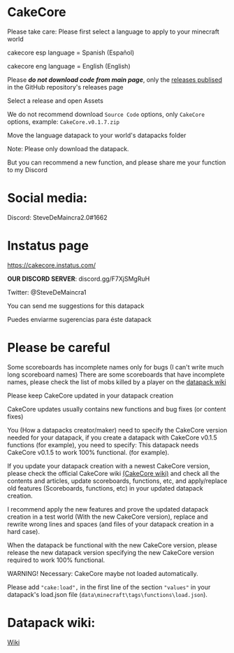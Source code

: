﻿# CakeCore
 

Please take care:
Please first select a language to apply to your minecraft world

cakecore esp language = Spanish (Español)

cakecore eng language = English (English)

Please ***do not download code from main page***, only the [releases publised](https://github.com/tacozyt/CakeCore/releases) in the GitHub repository's releases page

Select a release and open Assets

We do not recommend download `Source Code` options, only `CakeCore` options, example: `CakeCore.v0.1.7.zip`

Move the language datapack to your world's datapacks folder

Note: Please only download the datapack.

But you can recommend a new function, and please share me your function to my Discord

# Social media:
Discord: SteveDeMaincra2.0#1662

# Instatus page

https://cakecore.instatus.com/

**OUR DISCORD SERVER**: discord.gg/F7XjSMgRuH

Twitter: @SteveDeMaincra1

You can send me suggestions for this datapack

Puedes enviarme sugerencias para éste datapack


# Please be careful


Some scoreboards has incomplete names only for bugs (I can't write much long scoreboard names)
There are some scoreboards that have incomplete names, please check the list of mobs killed by a player on the [datapack wiki](https://github.com/tacozyt/CakeCore/wiki)


Please keep CakeCore updated in your datapack creation

CakeCore updates usually contains new functions and bug fixes (or content fixes)


You (How a datapacks creator/maker) need to specify the CakeCore version needed for your datapack, if you create a datapack with CakeCore v0.1.5 functions (for example), you need to specify: This datapack needs CakeCore v0.1.5 to work 100% functional. (for example).


If you update your datapack creation with a newest CakeCore version, please check the official CakeCore wiki [(CakeCore wiki)](https://github.com/tacozyt/CakeCore/wiki) and check all the contents and articles, update scoreboards, functions, etc, and apply/replace old features (Scoreboards, functions, etc) in your updated datapack creation.


I recommend apply the new features and prove the updated datapack creation in a test world (With the new CakeCore version), replace and rewrite wrong lines and spaces (and files of your datapack creation in a hard case).

When the datapack be functional with the new CakeCore version, please release the new datapack version specifying the new CakeCore version required to work 100% functional.


WARNING! Necessary: CakeCore maybe not loaded automatically.

Please add `"cake:load",` in the first line of the section `"values"` in your datapack's load.json file (`data\minecraft\tags\functions\load.json`).



# Datapack wiki:
[Wiki](https://github.com/tacozyt/CakeCore/wiki)

